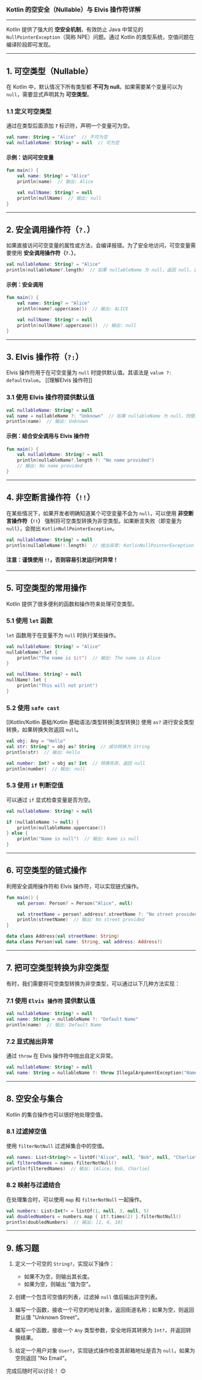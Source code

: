 ### **Kotlin 的空安全（Nullable）与 Elvis 操作符详解**

---

Kotlin 提供了强大的 **空安全机制**，有效防止 Java 中常见的 `NullPointerException`（简称 NPE）问题。通过 Kotlin 的类型系统，空值问题在编译阶段即可发现。

---

## **1. 可空类型（Nullable）**

在 Kotlin 中，默认情况下所有类型都 **不可为 null**。如果需要某个变量可以为 `null`，需要显式声明其为 **可空类型**。

### **1.1 定义可空类型**

通过在类型后面添加 **`?`** 标识符，声明一个变量可为空。

```kotlin
val name: String = "Alice"  // 不可为空
val nullableName: String? = null  // 可为空
```

#### **示例：访问可空变量**

```kotlin
fun main() {
    val name: String? = "Alice"
    println(name)  // 输出: Alice

    val nullName: String? = null
    println(nullName)  // 输出: null
}
```

---

## **2. 安全调用操作符（`?.`）**

如果直接访问可空变量的属性或方法，会编译报错。为了安全地访问，可空变量需要使用 **安全调用操作符（`?.`）**。

```kotlin
val nullableName: String? = "Alice"
println(nullableName?.length)  // 如果 nullableName 为 null，返回 null，否则返回其长度
```

#### **示例：安全调用**

```kotlin
fun main() {
    val name: String? = "Alice"
    println(name?.uppercase())  // 输出: ALICE

    val nullName: String? = null
    println(nullName?.uppercase())  // 输出: null
}
```

---

## **3. Elvis 操作符（`?:`）**

Elvis 操作符用于在可空变量为 `null` 时提供默认值。其语法是 `value ?: defaultValue`。
[[理解Elvis 操作符]]
### **3.1 使用 Elvis 操作符提供默认值**

```kotlin
val nullableName: String? = null
val name = nullableName ?: "Unknown"  // 如果 nullableName 为 null，则使用 "Unknown"
println(name)  // 输出: Unknown
```

#### **示例：结合安全调用与 Elvis 操作符**

```kotlin
fun main() {
    val nullableName: String? = null
    println(nullableName?.length ?: "No name provided")  
    // 输出: No name provided
}
```

---

## **4. 非空断言操作符（`!!`）**

在某些情况下，如果开发者明确知道某个可空变量不会为 `null`，可以使用 **非空断言操作符（`!!`）** 强制将可空类型转换为非空类型。如果断言失败（即变量为 `null`），会抛出 `KotlinNullPointerException`。

```kotlin
val nullableName: String? = null
println(nullableName!!.length)  // 抛出异常: KotlinNullPointerException
```

#### **注意：谨慎使用 `!!`，否则容易引发运行时异常！**

---

## **5. 可空类型的常用操作**

Kotlin 提供了很多便利的函数和操作符来处理可空类型。

### **5.1 使用 `let` 函数**

`let` 函数用于在变量不为 `null` 时执行某些操作。

```kotlin
val nullableName: String? = "Alice"
nullableName?.let {
    println("The name is $it")  // 输出: The name is Alice
}

val nullName: String? = null
nullName?.let {
    println("This will not print")
}
```

### **5.2 使用 `safe cast`**
[[Kotlin/Kotlin 基础/Kotlin 基础语法/类型转换|类型转换]]
使用 `as?` 进行安全类型转换，如果转换失败返回 `null`。

```kotlin
val obj: Any = "Hello"
val str: String? = obj as? String  // 成功转换为 String
println(str)  // 输出: Hello

val number: Int? = obj as? Int  // 转换失败，返回 null
println(number)  // 输出: null
```

### **5.3 使用 `if` 判断空值**

可以通过 `if` 显式检查变量是否为空。

```kotlin
val nullableName: String? = null

if (nullableName != null) {
    println(nullableName.uppercase())
} else {
    println("Name is null")  // 输出: Name is null
}
```

---

## **6. 可空类型的链式操作**

利用安全调用操作符和 Elvis 操作符，可以实现链式操作。

```kotlin
fun main() {
    val person: Person? = Person("Alice", null)

    val streetName = person?.address?.streetName ?: "No street provided"
    println(streetName)  // 输出: No street provided
}

data class Address(val streetName: String)
data class Person(val name: String, val address: Address?)
```

---

## **7. 把可空类型转换为非空类型**

有时，我们需要将可空类型转换为非空类型，可以通过以下几种方法实现：

### **7.1 使用 `Elvis 操作符` 提供默认值**

```kotlin
val nullableName: String? = null
val name: String = nullableName ?: "Default Name"
println(name)  // 输出: Default Name
```

### **7.2 显式抛出异常**

通过 `throw` 在 Elvis 操作符中抛出自定义异常。

```kotlin
val nullableName: String? = null
val name: String = nullableName ?: throw IllegalArgumentException("Name cannot be null")
```

---

## **8. 空安全与集合**

Kotlin 的集合操作也可以很好地处理空值。

### **8.1 过滤掉空值**

使用 `filterNotNull` 过滤掉集合中的空值。

```kotlin
val names: List<String?> = listOf("Alice", null, "Bob", null, "Charlie")
val filteredNames = names.filterNotNull()
println(filteredNames)  // 输出: [Alice, Bob, Charlie]
```

### **8.2 映射与过滤结合**

在处理集合时，可以使用 `map` 和 `filterNotNull` 一起操作。

```kotlin
val numbers: List<Int?> = listOf(1, null, 3, null, 5)
val doubledNumbers = numbers.map { it?.times(2) }.filterNotNull()
println(doubledNumbers)  // 输出: [2, 6, 10]
```

---

## **9. 练习题**

1. 定义一个可空的 `String?`，实现以下操作：
    
    - 如果不为空，则输出其长度。
    - 如果为空，则输出 "值为空"。
2. 创建一个包含可空值的列表，过滤掉 `null` 值后输出非空列表。
    
3. 编写一个函数，接收一个可空的地址对象，返回街道名称；如果为空，则返回默认值 "Unknown Street"。
    
4. 编写一个函数，接收一个 `Any` 类型参数，安全地将其转换为 `Int?`，并返回转换结果。
    
5. 给定一个用户对象 `User?`，实现链式操作检查其邮箱地址是否为 `null`，如果为空则返回 "No Email"。
    

完成后随时可以讨论！ 😊